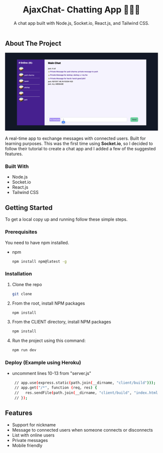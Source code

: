 <br />
  <h1 align="center">AjaxChat- Chatting App 🧑🏼‍💻</h1>

  <p align="center">
    A chat app built with Node.js, Socket.io, React.js, and Tailwind CSS.
    <br />
    <br />
 
  </p>
</p>

<!-- ABOUT THE PROJECT -->

## About The Project

![Chat-app🦜](Screenshot.png)

A real-time app to exchange messages with connected users. Built for learning purposes. This was the first time using **Socket.io**, so I decided to follow their tutorial to create a chat app and I added a few of the suggested features.

### Built With

- Node.js
- Socket.io
- React.js
- Tailwind CSS

<!-- GETTING STARTED -->

## Getting Started

To get a local copy up and running follow these simple steps.

### Prerequisites

You need to have npm installed.

- npm
  ```sh
  npm install npm@latest -g
  ```

### Installation

1. Clone the repo
   ```sh
   git clone 
   ```
2. From the root, install NPM packages
   ```sh
   npm install
   ```
3. From the CLIENT directory, install NPM packages
   ```sh
   npm install
   ```
4. Run the project using this command:
   ```sh
   npm run dev
   ```

### Deploy (Example using Heroku)

- uncomment lines 10-13 from "server.js"
  ```sh
   // app.use(express.static(path.join(__dirname, "client/build")));
   // app.get("/*", function (req, res) {
   //   res.sendFile(path.join(__dirname, "client/build", "index.html"));
   // });
  ```
## Features

- Support for nickname
- Message to connected users when someone connects or disconnects
- List with online users
- Private messages
- Mobile friendly




